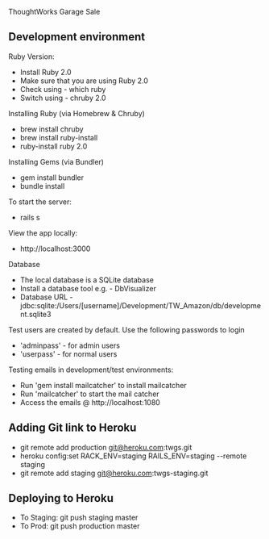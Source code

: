 ThoughtWorks Garage Sale


Development environment
-----------------------

Ruby Version:
- Install Ruby 2.0
- Make sure that you are using Ruby 2.0
- Check using - which ruby
- Switch using - chruby 2.0

Installing Ruby (via Homebrew & Chruby)
- brew install chruby
- brew install ruby-install
- ruby-install ruby 2.0

Installing Gems (via Bundler)
- gem install bundler
- bundle install

To start the server:
- rails s

View the app locally:
- http://localhost:3000

Database
- The local database is a SQLite database
- Install a database tool e.g. - DbVisualizer
- Database URL - jdbc:sqlite:/Users/[username]/Development/TW_Amazon/db/development.sqlite3

Test users are created by default. Use the following passwords to login
- 'adminpass' - for admin users
- 'userpass'  - for normal users

Testing emails in development/test environments:
- Run 'gem install mailcatcher' to install mailcatcher
- Run 'mailcatcher' to start the mail catcher
- Access the emails @ http://localhost:1080


Adding Git link to Heroku
--------------------------
- git remote add production git@heroku.com:twgs.git
- heroku config:set RACK_ENV=staging RAILS_ENV=staging --remote staging
- git remote add staging git@heroku.com:twgs-staging.git

Deploying to Heroku
--------------------
- To Staging:  git push staging master
- To Prod:     git push production master

